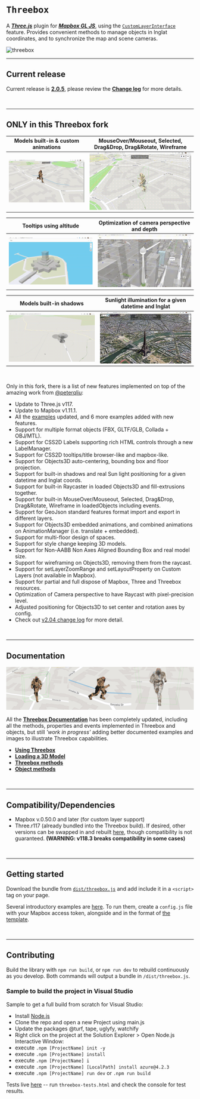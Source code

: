 # `Threebox`

A **[*Three.js*](https://threejs.org/)** plugin for **[*Mapbox GL JS*](https://docs.mapbox.com/mapbox-gl-js/examples/)**, using the [`CustomLayerInterface`](https://docs.mapbox.com/mapbox-gl-js/api/properties/#customlayerinterface) feature. Provides convenient methods to manage objects in lnglat coordinates, and to synchronize the map and scene cameras.

<img alt="threebox" src="docs/gallery.jpg">

<br>

- - -
## Current release

Current release is [**2.0.5**](https://github.com/jscastro76/threebox/releases/tag/v.2.0.5), please review the [**Change log**](https://github.com/jscastro76/threebox/blob/master/CHANGELOG.md#205) for more details.

<br>

- - -

## ONLY in this Threebox fork

|Models built-in & custom animations |MouseOver/Mouseout, Selected, Drag&Drop, Drag&Rotate, Wireframe 
|---------|-----------------------
|<img alt="threebox" src="./docs/AnimationVideo.gif" width="100%">|<img alt="threebox" src="./docs/Wireframes.gif" width="100%" >

|Tooltips using altitude|Optimization of camera perspective and depth
|----------|-------
|<img alt="threebox" src="./docs/LabelsOnHeight.gif" width="100%">|<img alt="threebox" src="./docs/Depth.gif" width="100%">

|Models built-in shadows|Sunlight illumination for a given datetime and lnglat
|----------|-------
|<img alt="threebox" src="./docs/MapboxShadow.gif" width="100%">|<img alt="threebox" src="./docs/EiffelShadow.gif" width="100%">

<br>

Only in this fork, there is a list of new features implemented on top of the amazing work from [@peterqliu](https://github.com/peterqliu/threebox/):
- Update to Three.js v117.
- Update to Mapbox v1.11.1.
- All the [examples](https://github.com/jscastro76/threebox/tree/master/examples) updated, and 6 more examples added with new features.
- Support for multiple format objects (FBX, GLTF/GLB, Collada + OBJ/MTL).
- Support for CSS2D Labels supporting rich HTML controls through a new LabelManager.
- Support for CSS2D tooltips/title browser-like and mapbox-like.
- Support for Objects3D auto-centering, bounding box and floor projection.
- Support for built-in shadows and real Sun light positioning for a given datetime and lnglat coords.
- Support for built-in Raycaster in loaded Objects3D and fill-extrusions together.
- Support for built-in MouseOver/Mouseout, Selected, Drag&Drop, Drag&Rotate, Wireframe in loadedObjects including events.
- Support for GeoJson standard features format import and export in different layers.
- Support for Objects3D embedded animations, and combined animations on AnimationManager (i.e. translate + embedded).
- Support for multi-floor design of spaces.
- Support for style change keeping 3D models.
- Support for Non-AABB Non Axes Aligned Bounding Box and real model size. 
- Support for wireframing on Objects3D, removing them from the raycast.
- Support for setLayerZoomRange and setLayoutProperty on Custom Layers (not available in Mapbox).
- Support for partial and full dispose of Mapbox, Three and Threebox resources.
- Optimization of Camera perspective to have Raycast with pixel-precision level.
- Adjusted positioning for Objects3D to set center and rotation axes by config.
- Check out [v2.04 change log](https://github.com/jscastro76/threebox/blob/master/CHANGELOG.md#205) for more detail.

<br>

- - -


## Documentation
<img alt="threebox" src="docs/SoldierAnimation.jpg">

All the [**Threebox Documentation**](/docs/Threebox.md) has been completely updated, including all the methods, properties and events implemented in Threebox and objects, but still *'work in progress'* adding better documented examples and images to illustrate Threebox capabilities.
- [**Using Threebox**](/docs/Threebox.md#using-threebox)
- [**Loading a 3D Model**](/docs/Threebox.md#loading-a-3d-model)
- [**Threebox methods**](/docs/Threebox.md#threebox-methods)
- [**Object methods**](/docs/Threebox.md#object-methods)

<br>

- - -

## Compatibility/Dependencies

- Mapbox v.0.50.0 and later (for custom layer support)
- Three.r117 (already bundled into the Threebox build). If desired, other versions can be swapped in and rebuilt [here](https://github.com/jscastro76/threebox/blob/master/src/three.js), though compatibility is not guaranteed. **(WARNING: v118.3 breaks compatibility in some cases)**


<br>

- - -

## Getting started

Download the bundle from [`dist/threebox.js`](dist/threebox.js) and add include it in a `<script>` tag on your page.

Several introductory examples are [here](https://github.com/jscastro76/threebox/tree/master/examples). To run them, create a `config.js` file with your Mapbox access token, alongside and in the format of [the template](https://github.com/jscastro76/threebox/blob/master/examples/config_template.js).


<br>

- - -

## Contributing

Build the library with `npm run build`, or `npm run dev` to rebuild continuously as you develop. 
Both commands will output a bundle in `/dist/threebox.js`.

### Sample to build the project in Visual Studio
Sample to get a full build from scratch for Visual Studio:
- Install [Node.js](https://nodejs.org/en/) 
- Clone the repo and open a new Project using main.js
- Update the packages @turf, tape, uglyfy, watchify
- Right click on the project at the Solution Explorer > Open Node.js Interactive Window:
- execute `.npm [ProjectName] init -y`
- execute `.npm [ProjectName] install`
- execute `.npm [ProjectName] i`
- execute `.npm [ProjectName] [LocalPath] install azure@4.2.3`
- execute `.npm [ProjectName] run dev` or `.npm run build
`

Tests live [here](/tests) -- run `threebox-tests.html` and check the console for test results.


